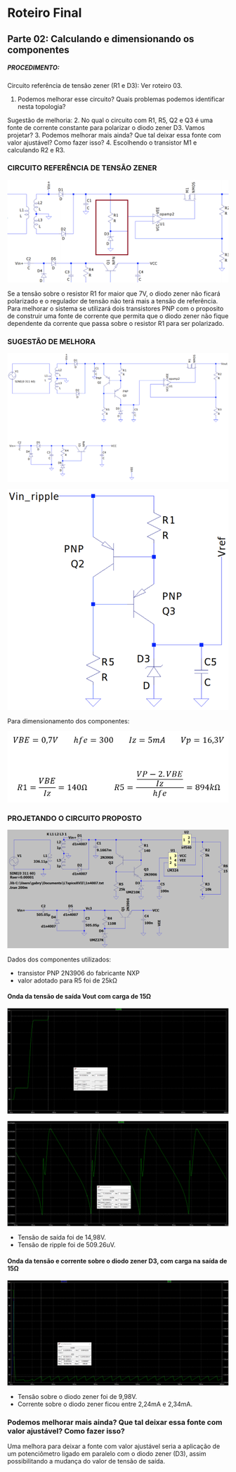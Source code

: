 # Roteiro Final

## Parte 02: Calculando e dimensionando os componentes

##### PROCEDIMENTO:

Circuito referência de tensão zener (R1 e D3): Ver roteiro 03.
1. Podemos melhorar esse circuito? Quais problemas podemos identificar nesta topologia?

Sugestão de melhoria:
2. No qual o circuito com R1, R5, Q2 e Q3 é uma fonte de corrente constante para polarizar o diodo zener D3. Vamos projetar?
3. Podemos melhorar mais ainda? Que tal deixar essa fonte com valor ajustável? Como fazer isso?
4. Escolhendo o transistor M1 e calculando R2 e R3.

### CIRCUITO REFERÊNCIA DE TENSÃO ZENER

![circuitoreferencia](/resources/imagens/relatoriofinal/parte2/circuitoreferencia.png)

Se a tensão sobre o resistor R1 for maior que 7V, o diodo zener não ficará polarizado e o regulador de tensão não terá mais a tensão de referência. Para melhorar o sistema se utilizará dois transistores PNP com o proposito de construir uma fonte de corrente que permita que o diodo zener não fique dependente da corrente que passa sobre o resistor R1 para ser polarizado.

### SUGESTÃO DE MELHORA

![sumelhora](/resources/imagens/relatoriofinal/parte2/sumelhora.png)

![sumelhora2](/resources/imagens/relatoriofinal/parte2/sumelhora2.png)

Para dimensionamento dos componentes:

![dimensionamento](/resources/imagens/relatoriofinal/parte2/dimensionamento.png)

### PROJETANDO O CIRCUITO PROPOSTO

![projcircuito](/resources/imagens/relatoriofinal/parte2/projcircuito.png)

Dados dos componentes utilizados:
- transistor PNP 2N3906 do fabricante NXP
- valor adotado para R5 foi de 25kΩ

#### Onda da tensão de saída Vout com carga de 15Ω

![vout15](/resources/imagens/relatoriofinal/parte2/vout15.png)

![vout151](/resources/imagens/relatoriofinal/parte2/vout151.png)

- Tensão de saída foi de 14,98V.
- Tensão de ripple foi de 509.26uV.

#### Onda da tensão e corrente sobre o diodo zener D3, com carga na saída de 15Ω

![tensaocorrentezener](/resources/imagens/relatoriofinal/parte2/tensaocorrentezener.png)

- Tensão sobre o diodo zener foi de 9,98V.
- Corrente sobre o diodo zener ficou entre 2,24mA e 2,34mA.

### Podemos melhorar mais ainda? Que tal deixar essa fonte com valor ajustável? Como fazer isso?

Uma melhora para deixar a fonte com valor ajustável seria a aplicação de um potenciômetro ligado em paralelo com o diodo zener (D3), assim possibilitando a mudança do valor de tensão de saída.

